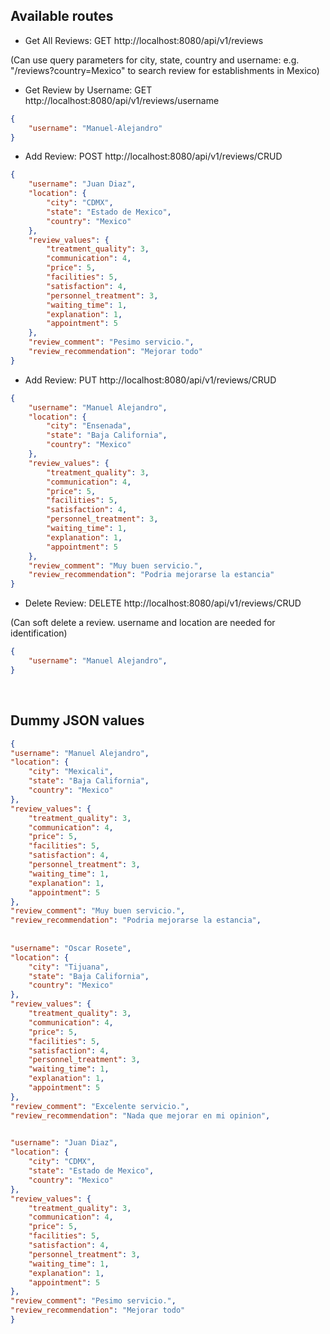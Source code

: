 ## Available routes

- Get All Reviews: GET http://localhost:8080/api/v1/reviews
<p> (Can use query parameters for city, state, country and username: e.g. "/reviews?country=Mexico" to search review for establishments in Mexico)</p>

- Get Review by Username: GET http://localhost:8080/api/v1/reviews/username
```json
{
	"username": "Manuel-Alejandro"
}
```


- Add Review: POST http://localhost:8080/api/v1/reviews/CRUD

```json
{
	"username": "Juan Diaz",
	"location": {
		"city": "CDMX",
		"state": "Estado de Mexico",
		"country": "Mexico"
	},
	"review_values": {
		"treatment_quality": 3,
		"communication": 4,
		"price": 5,
		"facilities": 5,
		"satisfaction": 4,
		"personnel_treatment": 3,
		"waiting_time": 1,
		"explanation": 1,
		"appointment": 5
	},
	"review_comment": "Pesimo servicio.",
	"review_recommendation": "Mejorar todo"
}
```

- Add Review: PUT http://localhost:8080/api/v1/reviews/CRUD

```json
{
	"username": "Manuel Alejandro",
	"location": {
		"city": "Ensenada",
		"state": "Baja California",
		"country": "Mexico"
	},
	"review_values": {
		"treatment_quality": 3,
		"communication": 4,
		"price": 5,
		"facilities": 5,
		"satisfaction": 4,
		"personnel_treatment": 3,
		"waiting_time": 1,
		"explanation": 1,
		"appointment": 5
	},
	"review_comment": "Muy buen servicio.",
	"review_recommendation": "Podria mejorarse la estancia"
}
```

- Delete Review: DELETE http://localhost:8080/api/v1/reviews/CRUD
<p> (Can soft delete a review. username and location are needed for identification) </p>

```json
{
	"username": "Manuel Alejandro",
}
```

<br>

## Dummy JSON values
```json
{
"username": "Manuel Alejandro",
"location": {
	"city": "Mexicali",
	"state": "Baja California",
	"country": "Mexico"
},
"review_values": {
	"treatment_quality": 3,
	"communication": 4,
	"price": 5,
	"facilities": 5,
	"satisfaction": 4,
	"personnel_treatment": 3,
	"waiting_time": 1,
	"explanation": 1,
	"appointment": 5
},
"review_comment": "Muy buen servicio.",
"review_recommendation": "Podria mejorarse la estancia",
	
	
"username": "Oscar Rosete",
"location": {
	"city": "Tijuana",
	"state": "Baja California",
	"country": "Mexico"
},
"review_values": {
	"treatment_quality": 3,
	"communication": 4,
	"price": 5,
	"facilities": 5,
	"satisfaction": 4,
	"personnel_treatment": 3,
	"waiting_time": 1,
	"explanation": 1,
	"appointment": 5
},
"review_comment": "Excelente servicio.",
"review_recommendation": "Nada que mejorar en mi opinion",

	
"username": "Juan Diaz",
"location": {
	"city": "CDMX",
	"state": "Estado de Mexico",
	"country": "Mexico"
},
"review_values": {
	"treatment_quality": 3,
	"communication": 4,
	"price": 5,
	"facilities": 5,
	"satisfaction": 4,
	"personnel_treatment": 3,
	"waiting_time": 1,
	"explanation": 1,
	"appointment": 5
},
"review_comment": "Pesimo servicio.",
"review_recommendation": "Mejorar todo"
}
```
